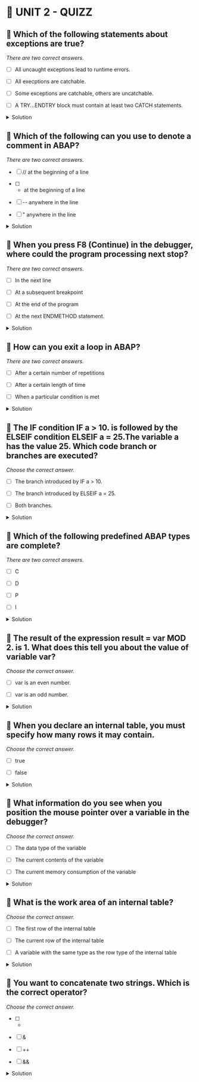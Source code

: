 # 🌸 UNIT 2 - QUIZZ

## 💮 Which of the following statements about exceptions are true?

_There are two correct answers._

- [ ] All uncaught exceptions lead to runtime errors.

- [ ] All execptions are catchable.

- [ ] Some exceptions are catchable, others are uncatchable.

- [ ] A TRY...ENDTRY block must contain at least two CATCH statements.

<details>
  <summary>Solution</summary>

- [x] All uncaught exceptions lead to runtime errors.

- [ ] All execptions are catchable.

- [x] Some exceptions are catchable, others are uncatchable.

- [ ] A TRY...ENDTRY block must contain at least two CATCH statements.

</details>

## 💮 Which of the following can you use to denote a comment in ABAP?

_There are two correct answers._

- [ ] // at the beginning of a line

- [ ] - at the beginning of a line

- [ ] -- anywhere in the line

- [ ] " anywhere in the line

<details>
  <summary>Solution</summary>

- [ ] // at the beginning of a line

- [x] - at the beginning of a line

- [ ] -- anywhere in the line

- [x] " anywhere in the line

</details>

## 💮 When you press F8 (Continue) in the debugger, where could the program processing next stop?

_There are two correct answers._

- [ ] In the next line

- [ ] At a subsequent breakpoint

- [ ] At the end of the program

- [ ] At the next ENDMETHOD statement.

<details>
  <summary>Solution</summary>

- [ ] In the next line

- [x] At a subsequent breakpoint

- [x] At the end of the program

- [ ] At the next ENDMETHOD statement.

</details>

## 💮 How can you exit a loop in ABAP?

_There are two correct answers._

- [ ] After a certain number of repetitions

- [ ] After a certain length of time

- [ ] When a particular condition is met

<details>
  <summary>Solution</summary>

- [x] After a certain number of repetitions

- [ ] After a certain length of time

- [x] When a particular condition is met

</details>

## 💮 The IF condition IF a > 10. is followed by the ELSEIF condition ELSEIF a = 25.The variable a has the value 25. Which code branch or branches are executed?

_Choose the correct answer._

- [ ] The branch introduced by IF a > 10.

- [ ] The branch introduced by ELSEIF a = 25.

- [ ] Both branches.

<details>
  <summary>Solution</summary>

- [x] The branch introduced by IF a > 10.

- [ ] The branch introduced by ELSEIF a = 25.

- [ ] Both branches.

</details>

## 💮 Which of the following predefined ABAP types are complete?

_There are two correct answers._

- [ ] C

- [ ] D

- [ ] P

- [ ] I

<details>
  <summary>Solution</summary>

- [ ] C

- [x] D

- [ ] P

- [x] I

</details>

## 💮 The result of the expression result = var MOD 2. is 1. What does this tell you about the value of variable var?

_Choose the correct answer._

- [ ] var is an even number.

- [ ] var is an odd number.

<details>
  <summary>Solution</summary>

- [ ] var is an even number.

- [x] var is an odd number.

</details>

## 💮 When you declare an internal table, you must specify how many rows it may contain.

_Choose the correct answer._

- [ ] true

- [ ] false

<details>
  <summary>Solution</summary>

- [ ] true

- [x] false

</details>

## 💮 What information do you see when you position the mouse pointer over a variable in the debugger?

_Choose the correct answer._

- [ ] The data type of the variable

- [ ] The current contents of the variable

- [ ] The current memory consumption of the variable

<details>
  <summary>Solution</summary>

- [ ] The data type of the variable

- [x] The current contents of the variable

- [ ] The current memory consumption of the variable

</details>

## 💮 What is the work area of an internal table?

_Choose the correct answer._

- [ ] The first row of the internal table

- [ ] The current row of the internal table

- [ ] A variable with the same type as the row type of the internal table

<details>
  <summary>Solution</summary>

- [ ] The first row of the internal table

- [ ] The current row of the internal table

- [x] A variable with the same type as the row type of the internal table

</details>

## 💮 You want to concatenate two strings. Which is the correct operator?

_Choose the correct answer._

- [ ] -

- [ ] &

- [ ] ++

- [ ] &&

<details>
  <summary>Solution</summary>

- [ ] -

- [ ] &

- [ ] ++

- [x] &&

</details>
